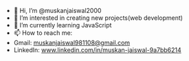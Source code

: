 - 👋 Hi, I’m @muskanjaiswal2000
- 👀 I’m interested in creating new projects(web development)
- 🌱 I’m currently learning JavaScript
- 📫 How to reach me:
- Gmail: muskanjaiswal981108@gmail.com
- LinkedIn: www.linkedin.com/in/muskan-jaiswal-9a7bb6214

<!---
muskanjaiswal2000/muskanjaiswal2000 is a ✨ special ✨ repository because its `README.md` (this file) appears on your GitHub profile.
You can click the Preview link to take a look at your changes.
--->
